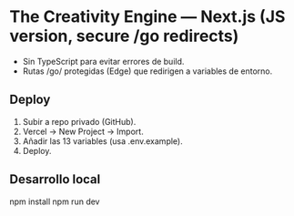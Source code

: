 # The Creativity Engine — Next.js (JS version, secure /go redirects)

- Sin TypeScript para evitar errores de build.
- Rutas /go/ protegidas (Edge) que redirigen a variables de entorno.

## Deploy
1) Subir a repo privado (GitHub).
2) Vercel → New Project → Import.
3) Añadir las 13 variables (usa .env.example).
4) Deploy.

## Desarrollo local
npm install
npm run dev
